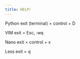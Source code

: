 ```yaml
---
title: HELP!
---
```





Python exit (terminal) = control + D

VIM exit = Esc, :wq

Nano exit = control + x

Less exit = q


